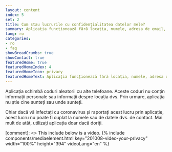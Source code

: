 ```yaml
---
layout: content
index: 5
set: 2
title: Cum stau lucrurile cu confidențialitatea datelor mele?
summary: Aplicația funcționează fără locația, numele, adresa de email, numărul dvs. de telefon sau alte date de contact.
lang: ro
categories:
- ro
- faq
showBreadCrumbs: true
showContact: true
featuredHome: true
featuredHomeIndex: 4
featuredHomeIcon: privacy
featuredHomeText: Aplicația funcționează fără locația, numele, adresa de email, numărul dvs. de telefon sau alte date de contact.
---
```


Aplicația schimbă coduri aleatorii cu alte telefoane. Aceste coduri nu conțin informații personale sau informații despre locația dvs. Prin urmare, aplicația nu știe cine sunteți sau unde sunteți.

Chiar dacă vă infectați cu coronavirus și raportați acest lucru prin aplicație, acest lucru nu poate fi cuplat la numele sau de datele dvs. de contact. Mai mult de atât, utilizați aplicația doar dacă doriți.

[comment]: <> This include below is a video.
{% include components/mediaelement.html key="201008-video-your-privacy" width="100%" height="394"  videoLang="en" %}
